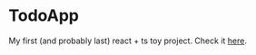 # TodoApp
My first (and probably last) react + ts toy project. Check it [here](https://rodchenkov-sn.github.io/TodoApp/).
